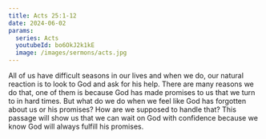```yaml
---
title: Acts 25:1-12
date: 2024-06-02
params:
  series: Acts
  youtubeId: bo6OkJ2k1kE
  image: /images/sermons/acts.jpg
---
```


All of us have difficult seasons in our lives and when we do, our natural reaction is to look to God and ask for his help. There are many reasons we do that, one of them is because God has made promises to us that we turn to in hard times. But what do we do when we feel like God has forgotten about us or his promises? How are we supposed to handle that? This passage will show us that we can wait on God with confidence because we know God will always fulfill his promises. 
